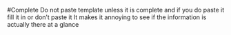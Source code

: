 #Complete 
Do not paste template unless it is complete and if you do paste it fill it in or don’t paste it
It makes it annoying to see if the information is actually there at a glance